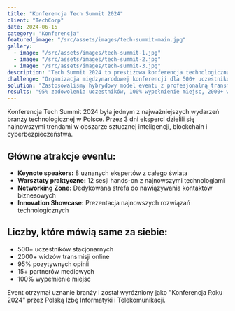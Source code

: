 ```yaml
---
title: "Konferencja Tech Summit 2024"
client: "TechCorp"
date: 2024-06-15
category: "Konferencja"
featured_image: "/src/assets/images/tech-summit-main.jpg"
gallery:
  - image: "/src/assets/images/tech-summit-1.jpg"
  - image: "/src/assets/images/tech-summit-2.jpg"
  - image: "/src/assets/images/tech-summit-3.jpg"
description: "Tech Summit 2024 to prestiżowa konferencja technologiczna, która zgromadziła ponad 500 specjalistów IT z całego kraju. Event obejmował 3 dni prezentacji, warsztatów i networkingu w nowoczesnym centrum konferencyjnym."
challenge: "Organizacja międzynarodowej konferencji dla 500+ uczestników z jednoczesną transmisją online dla 2000+ widzów na całym świecie."
solution: "Zastosowaliśmy hybrydowy model eventu z profesjonalną transmisją streaming, interaktywnymi sesjami Q&A oraz dedykowaną aplikacją mobilną dla uczestników."
results: "95% zadowolenia uczestników, 100% wypełnienie miejsc, 2000+ widzów online, 15+ partnerów mediowych"
---
```


Konferencja Tech Summit 2024 była jednym z najważniejszych wydarzeń branży technologicznej w Polsce. Przez 3 dni eksperci dzielili się najnowszymi trendami w obszarze sztucznej inteligencji, blockchain i cyberbezpieczeństwa.

## Główne atrakcje eventu:

- **Keynote speakers:** 8 uznanych ekspertów z całego świata
- **Warsztaty praktyczne:** 12 sesji hands-on z najnowszymi technologiami  
- **Networking Zone:** Dedykowana strefa do nawiązywania kontaktów biznesowych
- **Innovation Showcase:** Prezentacja najnowszych rozwiązań technologicznych

## Liczby, które mówią same za siebie:

- 500+ uczestników stacjonarnych
- 2000+ widzów transmisji online
- 95% pozytywnych opinii
- 15+ partnerów mediowych
- 100% wypełnienie miejsc

Event otrzymał uznanie branży i został wyróżniony jako "Konferencja Roku 2024" przez Polską Izbę Informatyki i Telekomunikacji.
